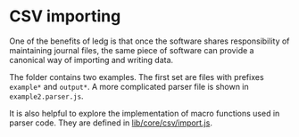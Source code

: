 # CSV importing

One of the benefits of ledg is that once the software shares responsibility of
maintaining journal files, the same piece of software can provide a canonical
way of importing and writing data.

The folder contains two examples. The first set are files with prefixes
`example*` and `output*`. A more complicated parser file is shown in
`example2.parser.js`.

It is also helpful to explore the implementation of macro functions used in
parser code. They are defined in
[lib/core/csv/import.js](../../lib/core/csv/import.js).

